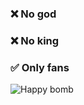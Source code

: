 ### ❌ No god

### ❌ No king

### ✅ Only fans

![Happy bomb](https://user-images.githubusercontent.com/84030595/117841876-97bd9a00-b2a7-11eb-9020-1bf122919970.jpeg)
